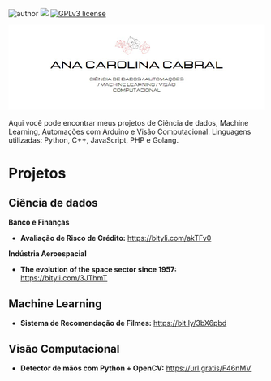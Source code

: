 
![author](https://img.shields.io/badge/author-anacarolinaz-red.svg) [![](https://img.shields.io/badge/python-3.7+-blue.svg)](https://www.python.org/downloads/release/python-365/) [![GPLv3 license](https://img.shields.io/badge/License-GPLv3-blue.svg)](http://perso.crans.org/besson/LICENSE.html)

<p align="center">
</p>

<img src="bannergit.jpg">

<p>Aqui você pode encontrar meus projetos de Ciência de dados, Machine Learning, Automações com Arduino e Visão Computacional. Linguagens utilizadas: Python, C++, JavaScript, PHP e Golang. </p>

<b><h1>Projetos</h1></b>

<b><h2>Ciência de dados</h2></b>

**Banco e Finanças**

* **Avaliação de Risco de Crédito:** https://bityli.com/akTFv0

**Indústria Aeroespacial**

* **The evolution of the space sector since 1957:** https://bityli.com/3JThmT

<b><h2>Machine Learning</h2></b>

* **Sistema de Recomendação de Filmes:** https://bit.ly/3bX6pbd

<b><h2>Visão Computacional</h2></b>

* **Detector de mãos com Python + OpenCV:** https://url.gratis/F46nMV

